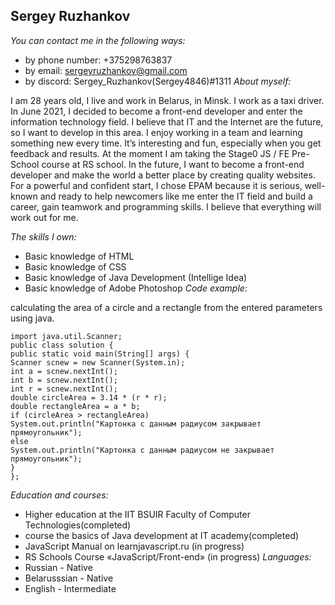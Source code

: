 ## Sergey Ruzhankov
*You can contact me in the following ways:*
* by phone number: +375298763837
* by email: sergeyruzhankov@gmail.com
* by discord: Sergey_Ruzhankov(Sergey4846)#1311
*About myself:*

I am 28 years old, I live and work in Belarus, in Minsk. I work as a taxi driver. In June 2021, I decided to become a front-end developer and enter the information technology field. I believe that IT and the Internet are the future, so I want to develop in this area. I enjoy working in a team and learning something new every time. It’s interesting and fun, especially when you get feedback and results. At the moment I am taking the Stage0 JS / FE Pre-School course at RS school. In the future, I want to become a front-end developer and make the world a better place by creating quality websites. For a powerful and confident start, I chose EPAM because it is serious, well-known and ready to help newcomers like me enter the IT field and build a career, gain teamwork and programming skills. I believe that everything will work out for me.

*The skills I own:*
* Basic knowledge of HTML
* Basic knowledge of CSS
* Basic knowledge of Java Development (Intellige Idea)
* Basic knowledge of Adobe Photoshop
*Code example:*

calculating the area of ​​a circle and a rectangle from the entered parameters using java.

    import java.util.Scanner;
    public class solution {
    public static void main(String[] args) {
    Scanner scnew = new Scanner(System.in);
    int a = scnew.nextInt();
    int b = scnew.nextInt();
    int r = scnew.nextInt();
    double circleArea = 3.14 * (r * r);
    double rectangleArea = a * b;
    if (circleArea > rectangleArea)
    System.out.println("Картонка с данным радиусом закрывает прямоугольник");
    else
    System.out.println("Картонка с данным радиусом не закрывает прямоугольник");
    }
    }; 
*Education and courses:*
* Higher education at the IIT BSUIR Faculty of Computer Technologies(completed)
* course the basics of Java development at IT academy(completed)
* JavaScript Manual on learnjavascript.ru (in progress)
* RS Schools Course «JavaScript/Front-end» (in progress)
*Languages:*
* Russian - Native
* Belarusssian - Native
* English - Intermediate 